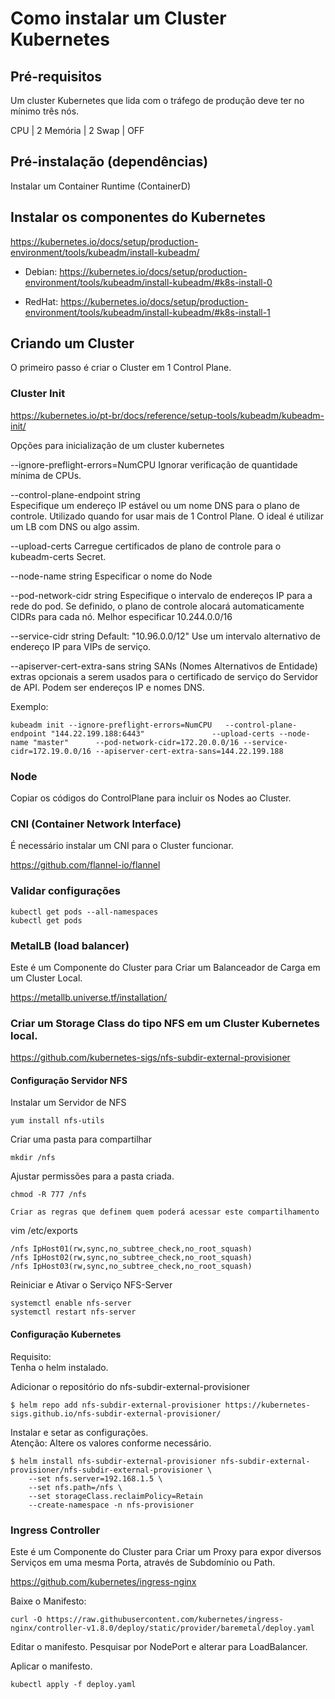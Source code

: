 # Como instalar um Cluster Kubernetes

## Pré-requisitos
Um cluster Kubernetes que lida com o tráfego de produção deve ter no mínimo três nós.

CPU     | 2 
Memória | 2
Swap    | OFF

## Pré-instalação (dependências)

Instalar um Container Runtime (ContainerD)

## Instalar os componentes do Kubernetes 

https://kubernetes.io/docs/setup/production-environment/tools/kubeadm/install-kubeadm/

- Debian:
https://kubernetes.io/docs/setup/production-environment/tools/kubeadm/install-kubeadm/#k8s-install-0

- RedHat: 
https://kubernetes.io/docs/setup/production-environment/tools/kubeadm/install-kubeadm/#k8s-install-1

## Criando um Cluster

O primeiro passo é criar o Cluster em 1 Control Plane.

### Cluster Init

https://kubernetes.io/pt-br/docs/reference/setup-tools/kubeadm/kubeadm-init/

Opções para inicialização de um cluster kubernetes

--ignore-preflight-errors=NumCPU
Ignorar verificação de quantidade mínima de CPUs.

--control-plane-endpoint string			
Especifique um endereço IP estável ou um nome DNS para o plano de controle.
Utilizado quando for usar mais de 1 Control Plane.
O ideal é utilizar um LB com DNS ou algo assim.

--upload-certs
Carregue certificados de plano de controle para o kubeadm-certs Secret.

--node-name string
Especificar o nome do Node

--pod-network-cidr string
Especifique o intervalo de endereços IP para a rede do pod. Se definido, o plano de controle alocará automaticamente CIDRs para cada nó.
Melhor especificar 10.244.0.0/16

--service-cidr string    Default: "10.96.0.0/12"
Use um intervalo alternativo de endereço IP para VIPs de serviço.

--apiserver-cert-extra-sans string
SANs (Nomes Alternativos de Entidade) extras opcionais a serem usados para o certificado de serviço do Servidor de API. Podem ser endereços IP e nomes DNS.

Exemplo:
```
kubeadm init --ignore-preflight-errors=NumCPU 	--control-plane-endpoint "144.22.199.188:6443" 				 --upload-certs --node-name "master" 	  --pod-network-cidr=172.20.0.0/16 --service-cidr=172.19.0.0/16 --apiserver-cert-extra-sans=144.22.199.188
```

### Node

Copiar os códigos do ControlPlane para incluir os Nodes ao Cluster.


### CNI (Container Network Interface)

É necessário instalar um CNI para o Cluster funcionar.

https://github.com/flannel-io/flannel


### Validar configurações

```
kubectl get pods --all-namespaces
kubectl get pods
```

### MetalLB (load balancer)

Este é um Componente do Cluster para Criar um Balanceador de Carga em um Cluster Local.

https://metallb.universe.tf/installation/


### Criar um Storage Class do tipo NFS em um Cluster Kubernetes local.

https://github.com/kubernetes-sigs/nfs-subdir-external-provisioner

#### Configuração Servidor NFS

Instalar um Servidor de NFS 
```
yum install nfs-utils
```

Criar uma pasta para compartilhar
```
mkdir /nfs
```

Ajustar permissões para a pasta criada.
```
chmod -R 777 /nfs

Criar as regras que definem quem poderá acessar este compartilhamento
```
vim /etc/exports
```
/nfs IpHost01(rw,sync,no_subtree_check,no_root_squash)
/nfs IpHost02(rw,sync,no_subtree_check,no_root_squash)
/nfs IpHost03(rw,sync,no_subtree_check,no_root_squash)
```

Reiniciar e Ativar o Serviço NFS-Server
```
systemctl enable nfs-server
systemctl restart nfs-server
```

#### Configuração Kubernetes

Requisito: \
Tenha o helm instalado.

Adicionar o repositório do nfs-subdir-external-provisioner
```
$ helm repo add nfs-subdir-external-provisioner https://kubernetes-sigs.github.io/nfs-subdir-external-provisioner/
```

Instalar e setar as configurações. \
Atenção: Altere os valores conforme necessário.
```
$ helm install nfs-subdir-external-provisioner nfs-subdir-external-provisioner/nfs-subdir-external-provisioner \
    --set nfs.server=192.168.1.5 \
    --set nfs.path=/nfs \
    --set storageClass.reclaimPolicy=Retain
    --create-namespace -n nfs-provisioner
```


### Ingress Controller

Este é um Componente do Cluster para Criar um Proxy para expor diversos Serviços em uma mesma Porta, através de Subdomínio ou Path.

https://github.com/kubernetes/ingress-nginx

Baixe o Manifesto:
```
curl -O https://raw.githubusercontent.com/kubernetes/ingress-nginx/controller-v1.8.0/deploy/static/provider/baremetal/deploy.yaml
```
Editar o manifesto. Pesquisar por NodePort e alterar para LoadBalancer.

Aplicar o manifesto.
```
kubectl apply -f deploy.yaml
```